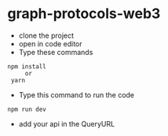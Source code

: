 # graph-protocols-web3
* clone the project 
* open in code editor
* Type these commands
```
npm install
     or
 yarn 
 ```
* Type this command to run the code 
```
npm run dev
```
* add your api in the QueryURL

